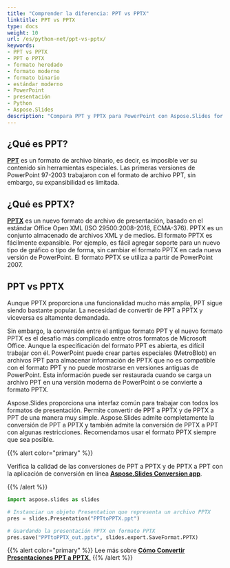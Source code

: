 ```yaml
---
title: "Comprender la diferencia: PPT vs PPTX"
linktitle: PPT vs PPTX
type: docs
weight: 10
url: /es/python-net/ppt-vs-pptx/
keywords:
- PPT vs PPTX
- PPT o PPTX
- formato heredado
- formato moderno
- formato binario
- estándar moderno
- PowerPoint
- presentación
- Python
- Aspose.Slides
description: "Compara PPT y PPTX para PowerPoint con Aspose.Slides for Python, explorando las diferencias de formato, los beneficios, la compatibilidad y consejos de conversión."
---
```



## **¿Qué es PPT?**
[**PPT**](https://docs.fileformat.com/presentation/ppt/) es un formato de archivo binario, es decir, es imposible ver su contenido sin herramientas especiales. Las primeras versiones de PowerPoint 97-2003 trabajaron con el formato de archivo PPT, sin embargo, su expansibilidad es limitada.  
## **¿Qué es PPTX?**
[**PPTX**](https://docs.fileformat.com/presentation/pptx/) es un nuevo formato de archivo de presentación, basado en el estándar Office Open XML (ISO 29500:2008-2016, ECMA-376). PPTX es un conjunto almacenado de archivos XML y de medios. El formato PPTX es fácilmente expansible. Por ejemplo, es fácil agregar soporte para un nuevo tipo de gráfico o tipo de forma, sin cambiar el formato PPTX en cada nueva versión de PowerPoint. El formato PPTX se utiliza a partir de PowerPoint 2007.

## **PPT vs PPTX**
Aunque PPTX proporciona una funcionalidad mucho más amplia, PPT sigue siendo bastante popular. La necesidad de convertir de PPT a PPTX y viceversa es altamente demandada.

Sin embargo, la conversión entre el antiguo formato PPT y el nuevo formato PPTX es el desafío más complicado entre otros formatos de Microsoft Office. Aunque la especificación del formato PPT es abierta, es difícil trabajar con él. PowerPoint puede crear partes especiales (MetroBlob) en archivos PPT para almacenar información de PPTX que no es compatible con el formato PPT y no puede mostrarse en versiones antiguas de PowerPoint. Esta información puede ser restaurada cuando se carga un archivo PPT en una versión moderna de PowerPoint o se convierte a formato PPTX.

Aspose.Slides proporciona una interfaz común para trabajar con todos los formatos de presentación. Permite convertir de PPT a PPTX y de PPTX a PPT de una manera muy simple. Aspose.Slides admite completamente la conversión de PPT a PPTX y también admite la conversión de PPTX a PPT con algunas restricciones. Recomendamos usar el formato PPTX siempre que sea posible.

{{% alert color="primary" %}} 

Verifica la calidad de las conversiones de PPT a PPTX y de PPTX a PPT con la aplicación de conversión en línea [**Aspose.Slides Conversion app**](https://products.aspose.app/slides/conversion/).

{{% /alert %}} 

```py
import aspose.slides as slides

# Instanciar un objeto Presentation que representa un archivo PPTX
pres = slides.Presentation("PPTtoPPTX.ppt")

# Guardando la presentación PPTX en formato PPTX
pres.save("PPTtoPPTX_out.pptx", slides.export.SaveFormat.PPTX)
```

{{% alert color="primary" %}} 
Lee más sobre [**Cómo Convertir Presentaciones PPT a PPTX**.](/slides/es/python-net/convert-ppt-to-pptx/)
{{% /alert %}} 